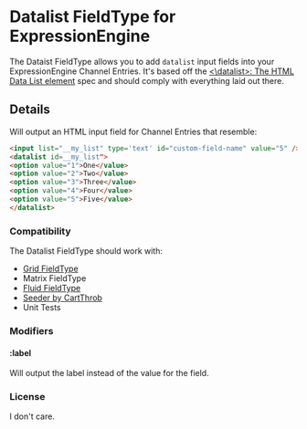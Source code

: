 # Datalist FieldType for ExpressionEngine 

The Dataist FieldType allows you to add `datalist` input fields into your ExpressionEngine Channel Entries. It's based off the [<\datalist\>: The HTML Data List element](https://developer.mozilla.org/en-US/docs/Web/HTML/Element/datalist) spec and should comply with everything laid out there.

## Details
Will output an HTML input field for Channel Entries that resemble:

```html
<input list="__my_list" type='text' id="custom-field-name" value="5" />
<datalist id=__my_list">
<option value="1">One</value>
<option value="2">Two</value>
<option value="3">Three</value>
<option value="4">Four</value>
<option value="5">Five</value>
</datalist>
```

### Compatibility

The Datalist FieldType should work with:

- [Grid FieldType](https://docs.expressionengine.com/latest/fieldtypes/grid.html "Grid FieldType")
- Matrix FieldType
- [Fluid FieldType](https://docs.expressionengine.com/latest/fieldtypes/fluid.html "Fluid FieldType")
- [Seeder by CartThrob](https://expressionengine.com/add-ons/seeder-by-cartthrob "Seeder By CartThrob")
- Unit Tests

### Modifiers

#### :label
Will output the label instead of the value for the field.

### License

I don't care. 